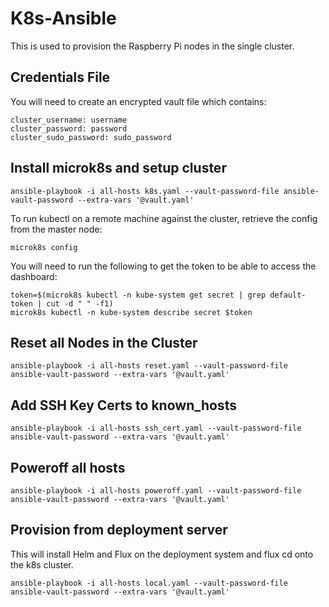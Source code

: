 # K8s-Ansible
This is used to provision the Raspberry Pi nodes in the single cluster.

## Credentials File
You will need to create an encrypted vault file which contains:

```
cluster_username: username
cluster_password: password
cluster_sudo_password: sudo_password
```

## Install microk8s and setup cluster 

```
ansible-playbook -i all-hosts k8s.yaml --vault-password-file ansible-vault-password --extra-vars '@vault.yaml'
```

To run kubectl on a remote machine against the cluster, retrieve the config from the master node:

```
microk8s config
```

You will need to run the following to get the token to be able to access the dashboard:

```
token=$(microk8s kubectl -n kube-system get secret | grep default-token | cut -d " " -f1)
microk8s kubectl -n kube-system describe secret $token
```

## Reset all Nodes in the Cluster

```
ansible-playbook -i all-hosts reset.yaml --vault-password-file ansible-vault-password --extra-vars '@vault.yaml'
```

## Add SSH Key Certs to known_hosts

```
ansible-playbook -i all-hosts ssh_cert.yaml --vault-password-file ansible-vault-password --extra-vars '@vault.yaml'
```

## Poweroff all hosts

```
ansible-playbook -i all-hosts poweroff.yaml --vault-password-file ansible-vault-password --extra-vars '@vault.yaml'
```

## Provision from deployment server

This will install Helm and Flux on the deployment system and flux cd onto the k8s cluster.

```
ansible-playbook -i all-hosts local.yaml --vault-password-file ansible-vault-password --extra-vars '@vault.yaml'
```
